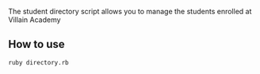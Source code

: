 The student directory script allows you to manage the students enrolled at Villain Academy

## How to use ##

```shell
ruby directory.rb
```


<!-- template README.md for future use

## Title of project

Brief description of what the project is

## Getting started

`git clone path-to-your-repo`
`command_to_install_dependencies` (e.g. `bundle`)

## Usage

`command_to_start` (e.g. `rackup` or `rails s`)
Navigate to `http://localhost:4567/`


## Running tests

`test_command` (e.g. `rspec`) -->
